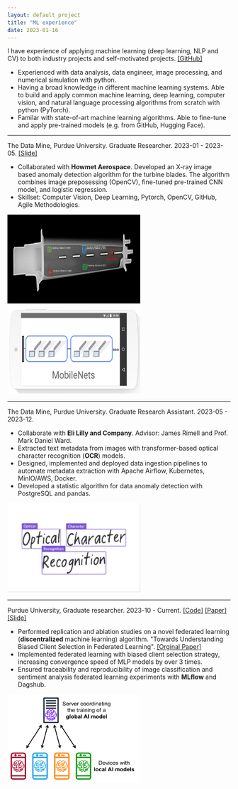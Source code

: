 ```yaml
---
layout: default_project
title: "ML experience"
date: 2023-01-16
---
```

I have experience of applying machine learning (deep learning, NLP and CV) to both industry projects and self-motivated projects. [[GitHub]](https://github.com/peng-ju)

- Experienced with data analysis, data engineer, image processing, and numerical simulation with python.
- Having a broad knowledge in different machine learning systems. Able to build and apply common machine learning, deep learning, computer vision, and natural language processing algorithms from scratch with python (PyTorch). 
- Familar with state-of-art machine learning algorithms. Able to fine-tune and apply pre-trained models (e.g. from GitHub, Hugging Face).

---
The Data Mine, Purdue University. Graduate Researcher. 2023-01 - 2023-05.
[[Slide]](https://github.com/peng-ju/Turbine_blade_anomaly_detection)

- Collaborated with **Howmet Aerospace**. Developed an X-ray image based anomaly detection algorithm for the turbine blades. The algorithm combines image preposessing (OpenCV), fine-tuned pre-trained CNN model, and logistic regression.
- Skillset: Computer Vision, Deep Learning, Pytorch, OpenCV, GitHub, Agile Methodologies. 

[<img src="img/TurbineAnomaly.png"  width=300px height=200px />](img/TurbineAnomaly.png)
[<img src="img/mobilenet.png"  width=300px height=200px />](img/mobilenet.png)

---
The Data Mine, Purdue University. Graduate Research Assistant. 2023-05 - 2023-12. 
- Collaborate with **Eli Lilly and Company**. Advisor: James Rimell and Prof. Mark Daniel Ward. 
- Extracted text metadata from images with transformer-based optical character recognition (**OCR**) models. 
- Designed, implemented and deployed data ingestion pipelines to automate metadata extraction with Apache Airflow, Kubernetes, MinIO/AWS, Docker. 
- Developed a statistic algorithm for data anomaly detection with PostgreSQL and pandas.

[<img src="img/OCR.png"  width=300px height=200px />](img/OCR.png)

---
Purdue University, Graduate researcher. 2023-10 - Current. [[Code]](https://dagshub.com/peng-ju/Power-of-Choice) [[Paper]](https://dagshub.com/peng-ju/Power-of-Choice/src/main/Report-ReScience.pdf) [[Slide]](https://dagshub.com/peng-ju/Power-of-Choice/src/main/Presentation-Hackathon.pdf)
- Performed replication and ablation studies on a novel federated learning (**discentralized** machine learning) algorithm. "Towards Understanding Biased Client Selection in Federated Learning". [[Orginal Paper]](https://proceedings.mlr.press/v151/jee-cho22a.html)
- Implemented federated learning with biased client selection strategy, increasing convergence speed of MLP models by over 3 times. 
- Ensured traceability and reproducibility of image classification and sentiment analysis federated learning experiments with **MLflow** and Dagshub.

[<img src="img/FederatedLearning.png"  width=300px height=200px />](img/FederatedLearning.png)